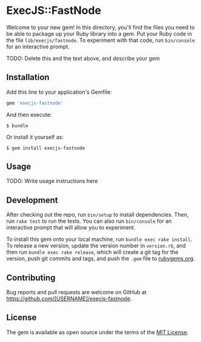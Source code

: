 # ExecJS::FastNode

Welcome to your new gem! In this directory, you'll find the files you need to be able to package up your Ruby library into a gem. Put your Ruby code in the file `lib/execjs/fastnode`. To experiment with that code, run `bin/console` for an interactive prompt.

TODO: Delete this and the text above, and describe your gem

## Installation

Add this line to your application's Gemfile:

```ruby
gem 'execjs-fastnode'
```

And then execute:

    $ bundle

Or install it yourself as:

    $ gem install execjs-fastnode

## Usage

TODO: Write usage instructions here

## Development

After checking out the repo, run `bin/setup` to install dependencies. Then, run `rake test` to run the tests. You can also run `bin/console` for an interactive prompt that will allow you to experiment.

To install this gem onto your local machine, run `bundle exec rake install`. To release a new version, update the version number in `version.rb`, and then run `bundle exec rake release`, which will create a git tag for the version, push git commits and tags, and push the `.gem` file to [rubygems.org](https://rubygems.org).

## Contributing

Bug reports and pull requests are welcome on GitHub at https://github.com/[USERNAME]/execjs-fastnode.


## License

The gem is available as open source under the terms of the [MIT License](http://opensource.org/licenses/MIT).

